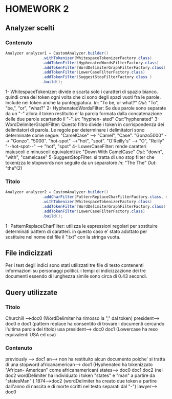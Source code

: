 # HOMEWORK 2 
## Analyzer scelti
### Contenuto
```java
Analyzer analyzer1 = CustomAnalyzer.builder()
				.withTokenizer(WhitespaceTokenizerFactory.class)
				.addTokenFilter(HyphenatedWordsFilterFactory.class)
				.addTokenFilter(WordDelimiterGraphFilterFactory.class)
				.addTokenFilter(LowerCaseFilterFactory.class)
				.addTokenFilter(SuggestStopFilterFactory.class )
				.build();
```
1- WhitespaceTokenizer: divide e scarta solo i caratteri di spazio bianco. quindi crea dei token ogni volta che ci sono degli spazi vuoti fra le parole. Include nei token anche la punteggiatura.
*In*: "To be, or what?"
*Out*: "To", "be,", "or", "what?"
2- HyphenatedWordsFilter: Se due parole sono separate da un "-" allora il token restituito e' la parola formata dalla concatenazione delle due parole scartando il "-".
*In*: "hyphen- ated"
*Out*:"hyphenated"
3- WordDelimiterGraphFilter: Questo filtro divide i token in corrispondenza dei delimitatori di parola.
Le regole per determinare i delimitatori sono determinate come segue:
"CamelCase" --> "Camel", "Case". 
"Gonzo5000"  --> "Gonzo", "5000". 
"hot-spot" -->"hot", "spot".
"O'Reilly's" --> "O", "Reilly"
"--hot-spot--" --> "hot", "spot"
4- LowerCaseFilter: rende caratteri maiuscoli e minuscoli equivalenti
*In*: "Down With CamelCase"
*Out*: "down", "with", "camelcase"
5-SuggestStopFilter: si tratta di uno stop filter che tokenizza le stopwords non seguite da un separatore
*In*: "The The"
*Out*: "the"(2)

### Titolo
```java
Analyzer analyzer2 = CustomAnalyzer.builder()        
                .addCharFilter(PatternReplaceCharFilterFactory.class, map)
                .withTokenizer(WhitespaceTokenizerFactory.class)
                .addTokenFilter(WordDelimiterGraphFilterFactory.class)
                .addTokenFilter(LowerCaseFilterFactory.class)
                .build();
```              
1- PatternReplaceCharFilter: utilizza le espressioni regolari per sostituire determinati pattern di caratteri. in questo caso e' stato adottato per sostituire nel nome del file il ".txt" con la stringa vuota.

## File indicizzati
Per i test degli indici sono stati utilizzati tre file di testo contenenti informazioni su personaggi politici. 
i tempi di indicizzazione dei tre documenti essendo di lunghezza simile sono circa di 0.43 secondi.

## Query utilizzate 
### Titolo
Churchill -->doc0 (WordDelimiter ha rimosso la "," dal token)
president--> doc0 e doc1 (pattern replace ha consentito di trovare i documenti cercando l'ultima parola del titolo)
usa president--> doc0 doc1 (Lowercase ha reso equivalenti USA ed usa)
### Contenuto
previously --> doc1
an--> non ha restituito alcun documento poiche' si tratta di una stopword
africanamerican--> doc1 (Hyphenated ha tokenizzato "African- American" come africanamerican)
states--> doc0 doc1 doc2 (nel doc2 wordDelimiter ha individuato i token "states" e "man" a partire da "statesMan" )
1874-->doc2 (wordDelimiter ha creato due token a partire dall'anno di nascita e di morte scritti nel testo separati dal "-")
lawyer--> doc0
